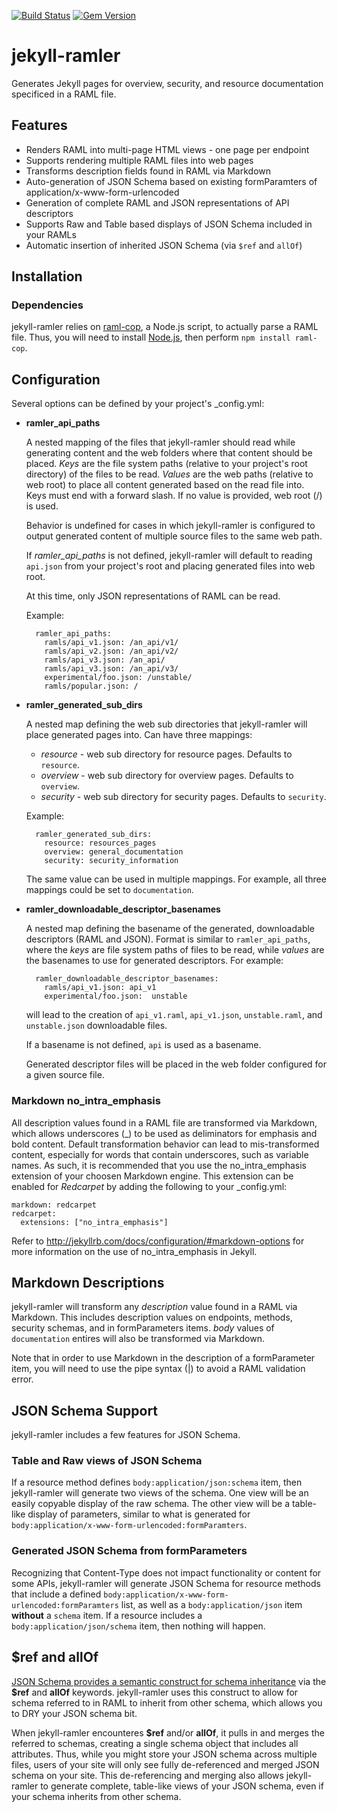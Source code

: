 [![Build Status](https://travis-ci.org/govdelivery/jekyll-ramler.svg?branch=master)](https://travis-ci.org/govdelivery/jekyll-ramler)
[![Gem Version](https://badge.fury.io/rb/jekyll-ramler.svg)](http://badge.fury.io/rb/jekyll-ramler)

jekyll-ramler
=============

Generates Jekyll pages for overview, security, and resource documentation 
specificed in a RAML file.

## Features

- Renders RAML into multi-page HTML views - one page per endpoint
- Supports rendering multiple RAML files into web pages
- Transforms description fields found in RAML via Markdown
- Auto-generation of JSON Schema based on existing formParamters of
  application/x-www-form-urlencoded
- Generation of complete RAML and JSON representations of API descriptors
- Supports Raw and Table based displays of JSON Schema included in your RAMLs
- Automatic insertion of inherited JSON Schema (via `$ref` and `allOf`)

## Installation

### Dependencies

jekyll-ramler relies on [raml-cop](https://www.npmjs.com/package/raml-cop), a 
Node.js script, to actually parse a RAML file. Thus, you will need to install
[Node.js](http://nodejs.org/), then perform `npm install raml-cop`.


## Configuration

Several options can be defined by your project's _config.yml:

- **ramler_api_paths**

  A nested mapping of the files that jekyll-ramler should read while generating
  content and the web folders where that content should be placed. *Keys* are
  the file system paths (relative to your project's root directory) of the
  files to be read. *Values* are the web paths (relative to web root) to place
  all content generated based on the read file into. Keys must end with a 
  forward slash. If no value is provided, web root (/) is used.

  Behavior is undefined for cases in which jekyll-ramler is configured to 
  output generated content of multiple source files to the same web path.

  If *ramler_api_paths* is not defined, jekyll-ramler will default to reading
  `api.json` from your project's root and placing generated files into web 
  root.

  At this time, only JSON representations of RAML can be read.

  Example:

  ```
    ramler_api_paths:
      ramls/api_v1.json: /an_api/v1/
      ramls/api_v2.json: /an_api/v2/
      ramls/api_v3.json: /an_api/
      ramls/api_v3.json: /an_api/v3/
      experimental/foo.json: /unstable/
      ramls/popular.json: /
  ```

- **ramler_generated_sub_dirs**

  A nested map defining the web sub directories that jekyll-ramler will place
  generated pages into. Can have three mappings:

  - *resource* - web sub directory for resource pages. Defaults to `resource`.
  - *overview* - web sub directory for overview pages. Defaults to `overview`.
  - *security* - web sub directory for security pages. Defaults to `security`.

  Example:

  ```
    ramler_generated_sub_dirs:
      resource: resources_pages
      overview: general_documentation
      security: security_information
  ```

  The same value can be used in multiple mappings. For example, all three
  mappings could be set to `documentation`.

- **ramler_downloadable_descriptor_basenames**

  A nested map defining the basename of the generated, downloadable descriptors
  (RAML and JSON). Format is similar to `ramler_api_paths`, where the *keys*
  are file system paths of files to be read, while *values* are the basenames 
  to use for generated descriptors. For example:

  ```
    ramler_downloadable_descriptor_basenames:
      ramls/api_v1.json: api_v1
      experimental/foo.json:  unstable
  ```

  will lead to the creation of `api_v1.raml`, `api_v1.json`, `unstable.raml`,
  and `unstable.json` downloadable files.

  If a basename is not defined, `api` is used as a basename. 

  Generated descriptor files will be placed in the web folder configured for a
  given source file.

### Markdown no_intra_emphasis

All description values found in a RAML file are transformed via Markdown, which
allows underscores (_) to be used as deliminators for emphasis and bold 
content. Default transformation behavior can lead to mis-transformed content, 
especially for words that contain underscores, such as variable names. As such,
it is recommended that you use the no_intra_emphasis extension of your choosen
Markdown engine. This extension can be enabled for *Redcarpet* by adding the
following to your _config.yml:

```
markdown: redcarpet
redcarpet:
  extensions: ["no_intra_emphasis"]
```

Refer to <http://jekyllrb.com/docs/configuration/#markdown-options> for more
information on the use of no_intra_emphasis in Jekyll.

## Markdown Descriptions

jekyll-ramler will transform any *description* value found in a RAML via
Markdown. This includes description values on endpoints, methods, security 
schemas, and in formParameters items. *body* values of `documentation` entires
will also be transformed via Markdown.

Note that in order to use Markdown in the description of a formParameter item,
you will need to use the pipe syntax (|) to avoid a RAML validation error.

## JSON Schema Support

jekyll-ramler includes a few features for JSON Schema.

### Table and Raw views of JSON Schema

If a resource method defines `body:application/json:schema` item, then
jekyll-ramler will generate two views of the schema. One view will be an
easily copyable display of the raw schema. The other view will be a table-like
display of parameters, similar to what is generated for 
`body:application/x-www-form-urlencoded:formParamters`. 

### Generated JSON Schema from formParameters

Recognizing that Content-Type does not impact functionality or content for some
APIs, jekyll-ramler will generate JSON Schema for resource methods that include
a defined `body:application/x-www-form-urlencoded:formParamters` list, as well
as a `body:application/json` item **without** a `schema` item. If a resource
includes a `body:application/json/schema` item, then nothing will happen.

## $ref and allOf

[JSON Schema provides a semantic construct for schema inheritance](http://spacetelescope.github.io/understanding-json-schema/reference/combining.html)
via the **$ref** and **allOf** keywords. jekyll-ramler uses this construct to
allow for schema referred to in RAML to inherit from other schema, which allows
you to DRY your JSON schema bit.

When jekyll-ramler encounteres **$ref** and/or **allOf**, it pulls in and
merges the referred to schemas, creating a single schema object that includes
all attributes. Thus, while you might store your JSON schema across multiple
files, users of your site will only see fully de-referenced and merged JSON
schema on your site. This de-referencing and merging also allows jekyll-ramler
to generate complete, table-like views of your JSON schema, even if your schema
inherits from other schema.
